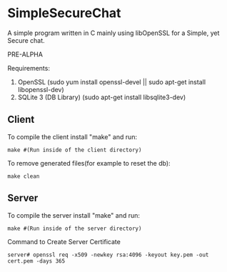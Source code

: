 # SimpleSecureChat
A simple program written in C mainly using libOpenSSL for a Simple, yet Secure chat.

PRE-ALPHA

Requirements:
1. OpenSSL (sudo yum install openssl-devel || sudo apt-get install libopenssl-dev) 
4. SQLite 3 (DB Library) (sudo apt-get install libsqlite3-dev)

<h2> Client </h2>

To compile the client install "make" and run:

    make #(Run inside of the client directory)
    
To remove generated files(for example to reset the db):

    make clean
<h2> Server </h2>
To compile the server install "make" and run:

    make #(Run inside of the server directory)
    
Command to Create Server Certificate 

    server# openssl req -x509 -newkey rsa:4096 -keyout key.pem -out cert.pem -days 365 

